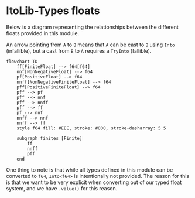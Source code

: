 # ItoLib-Types floats

Below is a diagram representing the relationships between the different floats provided in this module.

An arrow pointing from `A` to `B` means that `A` can be cast to `B` using `Into` (infallible), but a cast from `B`
to `A` requires a `TryInto` (fallible).

```mermaid
flowchart TD
    ff[FiniteFloat] --> f64[f64]
    nnf[NonNegativeFloat] --> f64
    pf[PositiveFloat] --> f64
    nnff[NonNegativeFiniteFloat] --> f64
    pff[PositiveFiniteFloat] --> f64
    pff --> pf
    pff --> nnf
    pff --> nnff
    pff --> ff
    pf --> nnf
    nnff --> nnf
    nnff --> ff
    style f64 fill: #EEE, stroke: #000, stroke-dasharray: 5 5

    subgraph finites [Finite]
        ff
        nnff
        pff
    end
```

One thing to note is that while all types defined in this module can be converted to `f64`, `Into<f64>` is intentionally
not provided. The reason for this is that we want to be very explicit when converting out of our typed float system, and
we have `.value()` for this reason.
